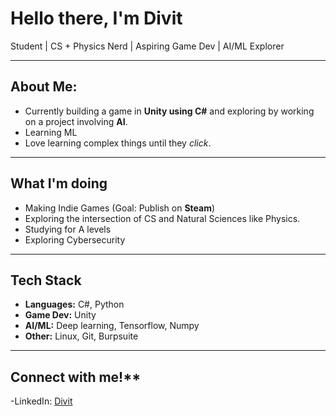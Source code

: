 # Hello there, I'm Divit

Student | CS + Physics Nerd | Aspiring Game Dev | AI/ML Explorer

---

## About Me:
- Currently building a game in **Unity using C#** and exploring by working on a project involving **AI**.
- Learning ML
- Love learning complex things until they *click*.
---

## What I'm doing
- Making Indie Games (Goal: Publish on **Steam**)
- Exploring the intersection of CS and Natural Sciences like Physics.
- Studying for A levels
- Exploring Cybersecurity
---

## Tech Stack
- **Languages:** C#, Python
- **Game Dev:** Unity
- **AI/ML:** Deep learning, Tensorflow, Numpy
- **Other:** Linux, Git, Burpsuite
---

## Connect with me!**
-LinkedIn: [Divit](https://www.linkedin.com/in/divit-tasgaonkar/)
